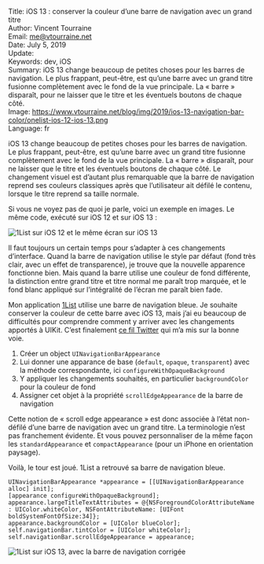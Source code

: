 Title:     iOS 13 : conserver la couleur d’une barre de navigation avec un grand titre  
Author:    Vincent Tourraine  
Email:     me@vtourraine.net  
Date:      July 5, 2019  
Update:    
Keywords:  dev, iOS  
Summary:   iOS 13 change beaucoup de petites choses pour les barres de navigation. Le plus frappant, peut-être, est qu’une barre avec un grand titre fusionne complètement avec le fond de la vue principale. La « barre » disparaît, pour ne laisser que le titre et les éventuels boutons de chaque côté.  
Image:     https://www.vtourraine.net/blog/img/2019/ios-13-navigation-bar-color/onelist-ios-12-ios-13.png  
Language:  fr  

iOS 13 change beaucoup de petites choses pour les barres de navigation. Le plus frappant, peut-être, est qu’une barre avec un grand titre fusionne complètement avec le fond de la vue principale. La « barre » disparaît, pour ne laisser que le titre et les éventuels boutons de chaque côté. Le changement visuel est d’autant plus remarquable que la barre de navigation reprend ses couleurs classiques après que l’utilisateur ait défilé le contenu, lorsque le titre reprend sa taille normale.

Si vous ne voyez pas de quoi je parle, voici un exemple en images. Le même code, exécuté sur iOS 12 et sur iOS 13 :

![1List sur iOS 12 et le même écran sur iOS 13](/blog/img/2019/ios-13-navigation-bar-color/onelist-ios-12-ios-13.png)

Il faut toujours un certain temps pour s’adapter à ces changements d’interface. Quand la barre de navigation utilise le style par défaut (fond très clair, avec un effet de transparence), je trouve que la nouvelle apparence fonctionne bien. Mais quand la barre utilise une couleur de fond différente, la distinction entre grand titre et titre normal me paraît trop marquée, et le fond blanc appliqué sur l’intégralité de l’écran me paraît bien fade.

Mon application [1List](https://www.studioamanga.com/onelist/) utilise une barre de navigation bleue. Je souhaite conserver la couleur de cette barre avec iOS 13, mais j’ai eu beaucoup de difficultés pour comprendre comment y arriver avec les changements apportés à UIKit. C’est finalement [ce fil Twitter](https://twitter.com/rincewindsama/status/1143917018397102080) qui m’a mis sur la bonne voie.

1. Créer un object `UINavigationBarAppearance`
2. Lui donner une apparance de base (`default`, `opaque`, `transparent`) avec la méthode correspondante, ici `configureWithOpaqueBackground`
3. Y appliquer les changements souhaités, en particulier `backgroundColor` pour la couleur de fond
4. Assigner cet objet à la propriété `scrollEdgeAppearance` de la barre de navigation

Cette notion de « scroll edge appearance » est donc associée à l’état non-défilé d’une barre de navigation avec un grand titre. La terminologie n’est pas franchement évidente. Et vous pouvez personnaliser de la même façon les `standardAppearance` et `compactAppearance` (pour un iPhone en orientation paysage).

Voilà, le tour est joué. 1List a retrouvé sa barre de navigation bleue.

``` objc
UINavigationBarAppearance *appearance = [[UINavigationBarAppearance alloc] init];
[appearance configureWithOpaqueBackground];
appearance.largeTitleTextAttributes = @{NSForegroundColorAttributeName : UIColor.whiteColor, NSFontAttributeName: [UIFont boldSystemFontOfSize:34]};
appearance.backgroundColor = [UIColor blueColor];
self.navigationBar.tintColor = [UIColor whiteColor];
self.navigationBar.scrollEdgeAppearance = appearance;
```

![1List sur iOS 13, avec la barre de navigation corrigée](/blog/img/2019/ios-13-navigation-bar-color/onelist-ios-13-fixed.png)
